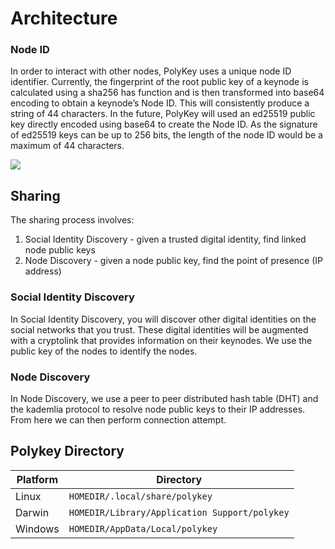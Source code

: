 # Architecture

### Node ID

In order to interact with other nodes, PolyKey uses a unique node ID identifier. Currently, the fingerprint of the root public key of a keynode is calculated using a sha256 has function and is then transformed into base64 encoding to obtain a keynode’s Node ID. This will consistently produce a string of 44 characters. In the future, PolyKey will used an ed25519 public key directly encoded using base64 to create the Node ID. As the signature of ed25519 keys can be up to 256 bits, the length of the node ID would be a maximum of 44 characters.

![](http://www.plantuml.com/plantuml/png/XP0nIyL048Jx-nLR2n6BMDY4W5g8AC52R3UNLKzoTs5lJmZYVtzx926yDA_ScMyokMcJ84lseudz3rc1Pvf376WxtsAKUs9ndywY4FoPZ-lRcpiesYAP_urzrTpJWo9r3VOR6QqGGn9suMkdtZ6FeYr9mSTWUPw41iX98UZO_POMjVV0Io0VWxCNUOzJKJpohCA4ZZMo8Yh0LTNixUT6fTRMOxhSZywkHhEyIZzlrccWm8TTpE4kpE5VJ4jXqA5F)

## Sharing

The sharing process involves:

1. Social Identity Discovery - given a trusted digital identity, find linked node public keys
2. Node Discovery - given a node public key, find the point of presence (IP address)

### Social Identity Discovery

In Social Identity Discovery, you will discover other digital identities on the
social networks that you trust. These digital identities will be augmented with a
cryptolink that provides information on their keynodes. We use the public key
of the nodes to identify the nodes.

### Node Discovery

In Node Discovery, we use a peer to peer distributed hash table (DHT) and the
kademlia protocol to resolve node public keys to their IP addresses. From here
we can then perform connection attempt.

## Polykey Directory

| Platform | Directory                                     |
| -------- | --------------------------------------------- |
| Linux    | `HOMEDIR/.local/share/polykey`                |
| Darwin   | `HOMEDIR/Library/Application Support/polykey` |
| Windows  | `HOMEDIR/AppData/Local/polykey`               |

